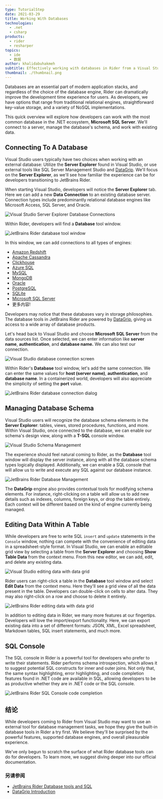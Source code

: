 ```yaml
---
type: TutorialStep
date: 2021-03-29
title: Working With Databases
technologies:
  - .net
  - csharp
products:
  - rider
  - resharper
topics:
  - ide
  - 数据
author: khalidabuhakmeh
subtitle: Effectively working with databases in Rider from a Visual Studio + ReSharper user's perspective.
thumbnail: ./thumbnail.png
---
```


Databases are an essential part of modern application stacks, and regardless of the choice of the database engine, Rider can dramatically improve the development time experience for users. As developers, we have options that range from traditional relational engines, straightforward key-value storage, and a variety of NoSQL implementations.

This quick overview will explore how developers can work with the most common database in the .NET ecosystem, **Microsoft SQL Server**. We'll connect to a server, manage the database's schema, and work with existing data.

## Connecting To A Database

Visual Studio users typically have two choices when working with an external database: Utilize the **Server Explorer** found in Visual Studio, or use external tools like SQL Server Management Studio and [DataGrip](https://jetbrains.com/datagrip). We'll focus on the **Server Explorer**, as we'll see how familiar the experience can be for developers transitioning to JetBrains Rider.

When starting Visual Studio, developers will notice the **Server Explorer** tab. Here we can add a new **Data Connection** to an existing database server. Connection types include predominantly relational database engines like Microsoft Access, SQL Server, and Oracle.

![Visual Studio Server Explorer Database Connections](./1-visual-studio-server-explorer-connection.png)

Within Rider, developers will find a **Database** tool window.

![JetBrains Rider database tool window](./2-jetbrains-rider-database-tool-window.png)

In this window, we can add connections to all types of engines:

- [Amazon Redshift](https://aws.amazon.com/redshift/)
- [Apache Cassandra](https://cassandra.apache.org/)
- [Clickhouse](https://clickhouse.tech/)
- [Azure SQL](https://azure.microsoft.com/en-us/services/azure-sql/)
- [MySQL](https://www.mysql.com/)
- [MongoDB](https://www.mongodb.com/)
- [Oracle](https://www.oracle.com/index.html)
- [PostgreSQL](https://www.postgresql.org/)
- [SQLite](https://sqlite.org/index.html)
- [Microsoft SQL Server](https://www.microsoft.com/sql-server)
- 更多内容!

Developers may notice that these databases vary in storage philosophies. The database tools in JetBrains Rider are powered by [DataGrip](https://jetbrains.com/datagrip), giving us access to a wide array of database products.

Let's head back to Visual Studio and choose **Microsoft SQL Server** from the data sources list. Once selected, we can enter information like **server name**, **authentication**, and **database name.** We can also test our connection.

![Visual Studio database connection screen](./3-visual-studio-database-connection.png)

Within Rider's **Database** tool window, let's add the same connection. We can enter the same values for **host (server name)**,  **authentication**, and **database name**. In a containerized world, developers will also appreciate the simplicity of setting the **port** value.

![JetBrains Rider database connection dialog](./4-jetbrains-rider-database-connection.png)

## Managing Database Schema

Visual Studio users will recognize the database schema elements in the **Server Explorer**: tables, views, stored procedures, functions, and more. Within Visual Studio, once connected to the database, we can enable our schema's design view, along with a **T-SQL** console window.

![Visual Studio Schema Management](./5-visual-studio-managing-schema-management.png)

The experience should feel natural coming to Rider, as the **Database** tool window will display the server instance, along with all the database schema types logically displayed. Additionally, we can enable a SQL console that will allow us to write and execute any SQL against our database instance.

![JetBrains Rider Database Management](./6-jetbrains-rider-database-management.png)

The **DataGrip** engine also provides contextual tools for modifying schema elements. For instance, right-clicking on a table will allow us to add new details such as indexes, columns, foreign keys, or drop the table entirely. Each context will be different based on the kind of engine currently being managed.

## Editing Data Within A Table

While developers are free to write SQL `insert` and `update` statements in the `Console` window, nothing can compete with the convenience of editing data in a spreadsheet-style format. In Visual Studio, we can enable an editable grid view by selecting a table from the **Server Explorer** and choosing **Show Table Data** from the context menu. From this new editor, we can add, edit, and delete any existing data.

![Visual Studio editing data with data grid](./7-visual-studio-editing-data-grid.png)

Rider users can right-click a table in the **Database** tool window and select **Edit Data** from the context menu. Here they'll see a grid view of all the data present in the table. Developers can double-click on cells to alter data. They may also right-click on a row and choose to delete it entirely.

![JetBrains Rider editing data with data grid](./8-jetbrains-rider-editing-data-in-grid.png)

In addition to editing data in Rider, we many more features at our fingertips. Developers will love the import/export functionality. Here, we can export existing data into a set of different formats: JSON, XML, Excel spreadsheet, Markdown tables, SQL insert statements, and much more.

## SQL Console

The SQL console in Rider is a powerful tool for developers who prefer to write their statements. Rider performs schema introspection, which allows it to suggest potential SQL constructs for inner and outer joins. Not only that, the same syntax highlighting, error highlighting, and code completion features found in .NET code are available in SQL, allowing developers to be as productive whether they are in .NET code or the SQL console.

![JetBrains Rider SQL Console code completion](./9-jetbrains-rider-sql-console.png)

## 结论

While developers coming to Rider from Visual Studio may want to use an external tool for database management tasks, we hope they give the built-in database tools in Rider a try first. We believe they'll be surprised by the powerful features, supported database engines, and overall pleasurable experience.

We've only begun to scratch the surface of what Rider database tools can do for developers. To learn more, we suggest diving deeper into our official documentation.

### 另请参阅

- [JetBrains Rider Database tools and SQL](https://jetbrains.com/help/rider/Relational_Databases.html)
- [DataGrip Introduction](https://www.jetbrains.com/help/datagrip/meet-the-product.html)
